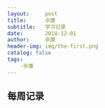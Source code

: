 ```yaml
---
layout:     post
title:      佘康
subtitle:   学习记录
date:       2018-12-01
author:     佘康
header-img: img/the-first.png
catalog: false
tags:
    -佘康
---
```

每周记录
----
